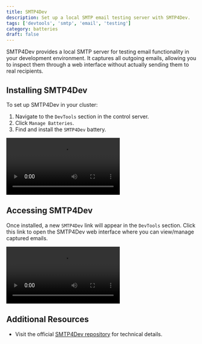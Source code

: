 ```yaml
---
title: SMTP4Dev
description: Set up a local SMTP email testing server with SMTP4Dev.
tags: ['devtools', 'smtp', 'email', 'testing']
category: batteries
draft: false
---
```


SMTP4Dev provides a local SMTP server for testing email functionality in your
development environment. It captures all outgoing emails, allowing you to
inspect them through a web interface without actually sending them to real
recipients.

## Installing SMTP4Dev

To set up SMTP4Dev in your cluster:

1. Navigate to the `DevTools` section in the control server.
2. Click `Manage Batteries`.
3. Find and install the `SMTP4Dev` battery.

<video src="/videos/docs/smtp4dev/installing-smtp4dev.mp4" controls></video>

## Accessing SMTP4Dev

Once installed, a new `SMTP4Dev` link will appear in the `DevTools` section.
Click this link to open the SMTP4Dev web interface where you can view/manage
captured emails.

<video src="/videos/docs/smtp4dev/opening-smtp4dev.mp4" controls></video>

## Additional Resources

- Visit the official [SMTP4Dev repository](https://github.com/rnwood/smtp4dev)
  for technical details.

